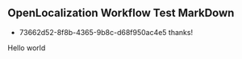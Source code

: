 ## OpenLocalization Workflow Test MarkDown
* 73662d52-8f8b-4365-9b8c-d68f950ac4e5 
thanks!

Hello world